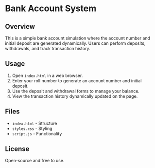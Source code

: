 # Bank Account System

## Overview
This is a simple bank account simulation where the account number and initial deposit are generated dynamically. Users can perform deposits, withdrawals, and track transaction history.

## Usage
1. Open `index.html` in a web browser.
2. Enter your roll number to generate an account number and initial deposit.
3. Use the deposit and withdrawal forms to manage your balance.
4. View the transaction history dynamically updated on the page.

## Files
- `index.html` - Structure
- `styles.css` - Styling
- `script.js` - Functionality

## License
Open-source and free to use.

